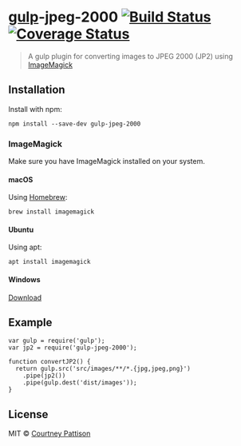 # [gulp](https://github.com/gulpjs/gulp)-jpeg-2000 [![Build Status](https://travis-ci.org/courtneypattison/gulp-jpeg-2000.svg?branch=master)](https://travis-ci.org/courtneypattison/gulp-jpeg-2000) [![Coverage Status](https://coveralls.io/repos/github/courtneypattison/gulp-jpeg-2000/badge.svg?branch=master)](https://coveralls.io/github/courtneypattison/gulp-jpeg-2000?branch=master)
> A gulp plugin for converting images to JPEG 2000 (JP2) using [ImageMagick](https://www.imagemagick.org/script/index.php)

## Installation
Install with npm:
```
npm install --save-dev gulp-jpeg-2000
```

### ImageMagick
Make sure you have ImageMagick installed on your system.

#### macOS
Using [Homebrew](https://brew.sh/):
```
brew install imagemagick
```

#### Ubuntu
Using apt:
```
apt install imagemagick
```

#### Windows
[Download](https://www.imagemagick.org/script/download.php)

## Example
```
var gulp = require('gulp');
var jp2 = require('gulp-jpeg-2000');

function convertJP2() {
  return gulp.src('src/images/**/*.{jpg,jpeg,png}')
    .pipe(jp2())
    .pipe(gulp.dest('dist/images'));
}
```

## License

MIT © [Courtney Pattison](https://courtneypattison.com/)
